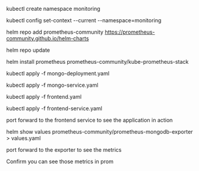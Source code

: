 kubectl create namespace monitoring

kubectl config set-context --current --namespace=monitoring

helm repo add prometheus-community https://prometheus-community.github.io/helm-charts

helm repo update

helm install prometheus prometheus-community/kube-prometheus-stack

kubectl apply -f mongo-deployment.yaml

kubectl apply -f mongo-service.yaml

kubectl apply -f frontend.yaml

kubectl apply -f frontend-service.yaml

port forward to the frontend service to see the application in action

helm show values prometheus-community/prometheus-mongodb-exporter > values.yaml

port forward to the exporter to see the metrics

Confirm you can see those metrics in prom
